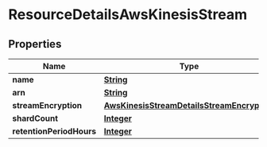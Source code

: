 

# ResourceDetailsAwsKinesisStream


## Properties

| Name | Type | Description | Notes |
|------------ | ------------- | ------------- | -------------|
|**name** | [**String**](String.md) |  |  [optional] |
|**arn** | [**String**](String.md) |  |  [optional] |
|**streamEncryption** | [**AwsKinesisStreamDetailsStreamEncryption**](AwsKinesisStreamDetailsStreamEncryption.md) |  |  [optional] |
|**shardCount** | [**Integer**](Integer.md) |  |  [optional] |
|**retentionPeriodHours** | [**Integer**](Integer.md) |  |  [optional] |



